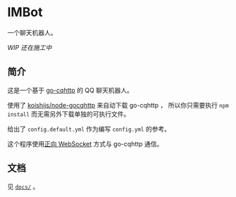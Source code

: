 # IMBot

一个聊天机器人。

*WIP 还在施工中*

## 简介

这是一个基于 [go-cqhttp](https://github.com/Mrs4s/go-cqhttp) 的 QQ 聊天机器人。

使用了 [koishijs/node-gocqhttp](https://github.com/koishijs/node-gocqhttp) 来自动下载 go-cqhttp ，
所以你只需要执行 `npm install` 而无需另外下载单独的可执行文件。

给出了 `config.default.yml` 作为编写 `config.yml` 的参考。

这个程序使用[正向 WebSocket](https://12.onebot.dev/connect/communication/websocket/) 方式与 go-cqhttp 通信。

## 文档

见 [`docs/`](docs/) 。